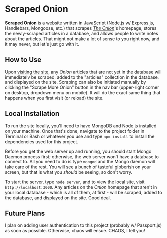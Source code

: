 # Scraped Onion

**Scraped Onion** is a website written in JavaScript (Node.js w/ Express.js, Handlebars, Mongoose, etc.) that scrapes _[The Onion](https://www.theonion.com)_'s homepage, stores the newly-scraped articles in a database, and allows people to write notes about the articles.  That might not make a lot of sense to you right now, and it may never, but let's just go with it.

## How to Use

Upon [visiting the site](https://scraped-onion.herokuapp.com), any _Onion_ articles that are not yet in the database will immediately be scraped, added to the "articles" collection in the database, and displayed on the site. Scraping can also be initiated manually by clicking the "Scrape More Onion" button in the nav bar (upper-right corner on desktop, dropdown menu on mobile).  It will do the exact same thing that happens when you first visit (or reload) the site.

## Local Installation

To run the site locally, you'll need to have MongoDB and Node.js installed on your machine.  Once that's done, navigate to the project folder in Terminal or Bash or whatever you use and type `npm install` to install the dependencies used for this project.

Before you get the web server up and running, you should start Mongo Daemon process first; otherwise, the web server won't have a database to connect to. All you need to do is type `mongod` and the Mongo daemon will take care of the rest. You will see a bunch of tasteful gibberish on your screen, but that is what you _should_ be seeing, so don't worry.

To start the server, type `node server`, and to view the local site, visit `http://localhost:3000`. Any articles on the _Onion_ homepage that aren't in your local database - which is all of them, at first - will be scraped, added to the database, and displayed on the site.  Good deal.

## Future Plans

I plan on adding user authentication to this project (probably w/ Passport.js) as soon as possible.  Otherwise, chaos will ensue.  CHAOS, I tell you!